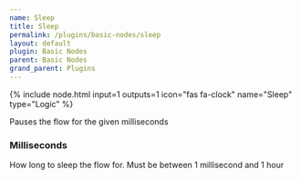 ```yaml
---
name: Sleep
title: Sleep
permalink: /plugins/basic-nodes/sleep
layout: default
plugin: Basic Nodes
parent: Basic Nodes
grand_parent: Plugins
---
```


{% include node.html input=1 outputs=1 icon="fas fa-clock" name="Sleep" type="Logic" %}

Pauses the flow for the given milliseconds

### Milliseconds
How long to sleep the flow for.  Must be between 1 millisecond and 1 hour
